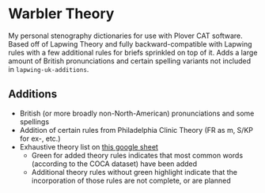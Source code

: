 # Warbler Theory

My personal stenography dictionaries for use with Plover CAT software. Based off of Lapwing Theory and fully backward-compatible with Lapwing rules with a few additional rules for briefs sprinkled on top of it. Adds a large amount of British pronunciations and certain spelling variants not included in `lapwing-uk-additions`.

## Additions

- British (or more broadly non-North-American) pronunciations and some spellings
- Addition of certain rules from Philadelphia Clinic Theory (FR as m, S/KP for ex-, etc.)
- Exhaustive theory list on [this google sheet](https://docs.google.com/spreadsheets/d/1LRWNBRDMR3QjvXdCRchEX0O2ihFaTEqm0PTW5yLfKL4/edit?usp=sharing)
  - Green for added theory rules indicates that most common words (according to the COCA dataset) have been added
  - Additional theory rules without green highlight indicate that the incorporation of those rules are not complete, or are planned
